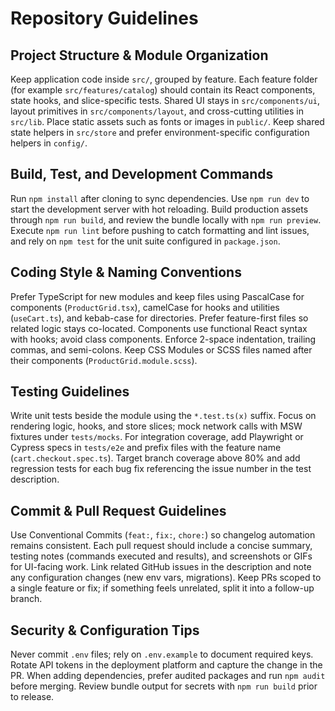 # Repository Guidelines

## Project Structure & Module Organization
Keep application code inside `src/`, grouped by feature. Each feature folder (for example `src/features/catalog`) should contain its React components, state hooks, and slice-specific tests. Shared UI stays in `src/components/ui`, layout primitives in `src/components/layout`, and cross-cutting utilities in `src/lib`. Place static assets such as fonts or images in `public/`. Keep shared state helpers in `src/store` and prefer environment-specific configuration helpers in `config/`.

## Build, Test, and Development Commands
Run `npm install` after cloning to sync dependencies. Use `npm run dev` to start the development server with hot reloading. Build production assets through `npm run build`, and review the bundle locally with `npm run preview`. Execute `npm run lint` before pushing to catch formatting and lint issues, and rely on `npm test` for the unit suite configured in `package.json`.

## Coding Style & Naming Conventions
Prefer TypeScript for new modules and keep files using PascalCase for components (`ProductGrid.tsx`), camelCase for hooks and utilities (`useCart.ts`), and kebab-case for directories. Prefer feature-first files so related logic stays co-located. Components use functional React syntax with hooks; avoid class components. Enforce 2-space indentation, trailing commas, and semi-colons. Keep CSS Modules or SCSS files named after their components (`ProductGrid.module.scss`).

## Testing Guidelines
Write unit tests beside the module using the `*.test.ts(x)` suffix. Focus on rendering logic, hooks, and store slices; mock network calls with MSW fixtures under `tests/mocks`. For integration coverage, add Playwright or Cypress specs in `tests/e2e` and prefix files with the feature name (`cart.checkout.spec.ts`). Target branch coverage above 80% and add regression tests for each bug fix referencing the issue number in the test description.

## Commit & Pull Request Guidelines
Use Conventional Commits (`feat:`, `fix:`, `chore:`) so changelog automation remains consistent. Each pull request should include a concise summary, testing notes (commands executed and results), and screenshots or GIFs for UI-facing work. Link related GitHub issues in the description and note any configuration changes (new env vars, migrations). Keep PRs scoped to a single feature or fix; if something feels unrelated, split it into a follow-up branch.

## Security & Configuration Tips
Never commit `.env` files; rely on `.env.example` to document required keys. Rotate API tokens in the deployment platform and capture the change in the PR. When adding dependencies, prefer audited packages and run `npm audit` before merging. Review bundle output for secrets with `npm run build` prior to release.
